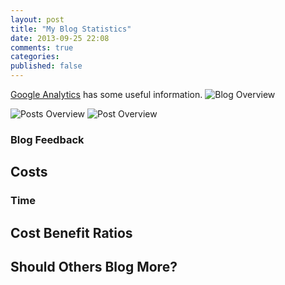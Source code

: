 ```yaml
---
layout: post
title: "My Blog Statistics"
date: 2013-09-25 22:08
comments: true
categories: 
published: false
---
```

[Google Analytics](http://www.google.com/analytics/) has some useful
information. 
![Blog Overview](/assets/posts/blog_overview_ga.png)

![Posts Overview](/assets/posts/blog_list_ga.png)
![Post Overview](/assets/posts/individual_post.png)

### Blog Feedback

## Costs

### Time

## Cost Benefit Ratios

## Should Others Blog More?
